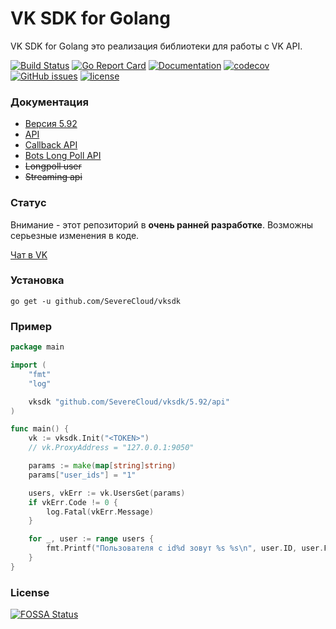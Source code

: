 # VK SDK for Golang

VK SDK for Golang это реализация библиотеки для работы с VK API.

[![Build Status](https://travis-ci.com/SevereCloud/vksdk.svg?branch=master)](https://travis-ci.com/SevereCloud/vksdk)
[![Go Report Card](https://goreportcard.com/badge/github.com/SevereCloud/vksdk)](https://goreportcard.com/report/github.com/SevereCloud/vksdk)
[![Documentation](https://godoc.org/github.com/SevereCloud/vksdk?status.svg)](http://godoc.org/github.com/SevereCloud/vksdk)
[![codecov](https://codecov.io/gh/SevereCloud/vksdk/branch/master/graph/badge.svg)](https://codecov.io/gh/SevereCloud/vksdk)
[![GitHub issues](https://img.shields.io/github/issues/SevereCloud/vksdk.svg)](https://github.com/SevereCloud/vksdk/issues)
[![license](https://img.shields.io/github/license/SevereCloud/vksdk.svg?maxAge=2592000)](https://github.com/SevereCloud/vksdk/blob/master/LICENSE)

### Документация

- [Версия 5.92](https://github.com/SevereCloud/vksdk/tree/master/5.92)
- [API](https://github.com/SevereCloud/vksdk/tree/master/5.92/api)
- [Callback API](https://github.com/SevereCloud/vksdk/tree/master/5.92/callback)
- [Bots Long Poll API](https://github.com/SevereCloud/vksdk/tree/master/5.92/longpoll-bot)
- ~~Longpoll user~~
- ~~Streaming api~~

### Статус

Внимание - этот репозиторий в **очень ранней разработке**. Возможны серьезные изменения в коде.

[Чат в VK](https://vk.me/join/AJQ1d6Or8Q00Y_CSOESfbqGt)

### Установка

```shell
go get -u github.com/SevereCloud/vksdk
```

### Пример

```go
package main

import (
	"fmt"
	"log"

	vksdk "github.com/SevereCloud/vksdk/5.92/api"
)

func main() {
	vk := vksdk.Init("<TOKEN>")
	// vk.ProxyAddress = "127.0.0.1:9050"

	params := make(map[string]string)
	params["user_ids"] = "1"

	users, vkErr := vk.UsersGet(params)
	if vkErr.Code != 0 {
		log.Fatal(vkErr.Message)
	}

	for _, user := range users {
		fmt.Printf("Пользователя с id%d зовут %s %s\n", user.ID, user.FirstName, user.LastName)
	}
}
```

### License

[![FOSSA Status](https://app.fossa.io/api/projects/git%2Bgithub.com%2FSevereCloud%2Fvksdk.svg?type=large)](https://app.fossa.io/projects/git%2Bgithub.com%2FSevereCloud%2Fvksdk?ref=badge_large)